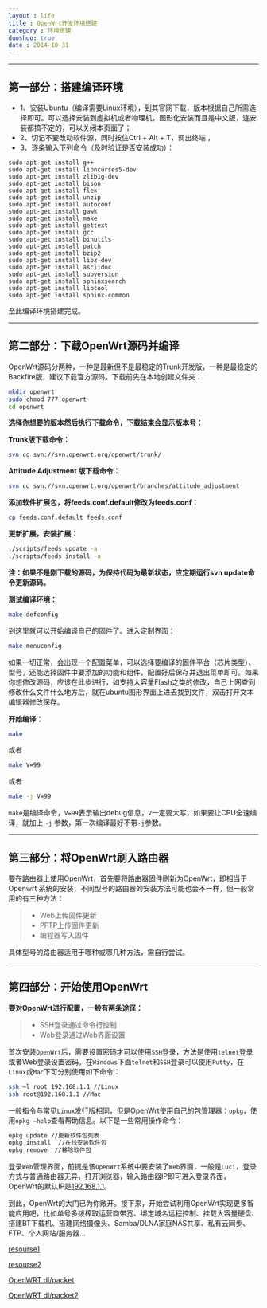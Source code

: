 ```yaml
---
layout : life
title : OpenWrt开发环境搭建
category : 环境搭建
duoshuo: true
date : 2014-10-31
---
```


******

<!-- more -->

## 第一部分：搭建编译环境

* 1、安装Ubuntu（编译需要Linux环境），到其官网下载，版本根据自己所需选择即可。可以选择安装到虚拟机或者物理机，图形化安装而且是中文版，连安装都搞不定的，可以关闭本页面了；
* 2、切记不要改动软件源，同时按住Ctrl + Alt + T，调出终端；
* 3、逐条输入下列命令（及时验证是否安装成功）：

```shell
sudo apt-get install g++
sudo apt-get install libncurses5-dev
sudo apt-get install zlib1g-dev
sudo apt-get install bison
sudo apt-get install flex
sudo apt-get install unzip
sudo apt-get install autoconf
sudo apt-get install gawk
sudo apt-get install make
sudo apt-get install gettext
sudo apt-get install gcc
sudo apt-get install binutils
sudo apt-get install patch
sudo apt-get install bzip2
sudo apt-get install libz-dev
sudo apt-get install asciidoc
sudo apt-get install subversion
sudo apt-get install sphinxsearch
sudo apt-get install libtool
sudo apt-get install sphinx-common
```
至此编译环境搭建完成。

********************************************

## 第二部分：下载OpenWrt源码并编译

 OpenWrt源码分两种，一种是最新但不是最稳定的Trunk开发版，一种是最稳定的Backfire版，建议下载官方源码。下载前先在本地创建文件夹：
 
```sh
mkdir openwrt
sudo chmod 777 openwrt
cd openwrt
```

**选择你想要的版本然后执行下载命令，下载结束会显示版本号：**

**Trunk版下载命令：**

```sh
svn co svn://svn.openwrt.org/openwrt/trunk/
```

**Attitude Adjustment 版下载命令：**

```sh
svn co svn://svn.openwrt.org/openwrt/branches/attitude_adjustment
```

**添加软件扩展包，将feeds.conf.default修改为feeds.conf：**

```sh
cp feeds.conf.default feeds.conf
```

**更新扩展，安装扩展：**

```sh
./scripts/feeds update -a
./scripts/feeds install -a
```

**注：如果不是刚下载的源码，为保持代码为最新状态，应定期运行svn update命令更新源码。**

**测试编译环境：**

```sh
make defconfig
```

到这里就可以开始编译自己的固件了。进入定制界面：

```sh
make menuconfig
```

如果一切正常，会出现一个配置菜单，可以选择要编译的固件平台（芯片类型）、型号，还能选择固件中要添加的功能和组件，配置好后保存并退出菜单即可。如果你想修改源码，应该在此步进行，如支持大容量Flash之类的修改，自己上网查到修改什么文件什么地方后，就在ubuntu图形界面上进去找到文件，双击打开文本编辑器修改保存。

**开始编译：**

```sh
make
```

或者

```sh
make V=99
```

或者

```sh
make -j V=99
```

`make`是编译命令，`V=99`表示输出debug信息，`V`一定要大写，如果要让CPU全速编译，就加上 `-j` 参数，第一次编译最好不带`-j`参数。

********************************************************

## 第三部分：将OpenWrt刷入路由器

要在路由器上使用OpenWrt，首先要将路由器固件刷新为OpenWrt，即相当于Openwrt 系统的安装，不同型号的路由器的安装方法可能也会不一样，但一般常用的有三种方法：


> * Web上传固件更新
> * PFTP上传固件更新
> * 编程器写入固件

具体型号的路由器适用于哪种或哪几种方法，需自行尝试。

***********************************************

## 第四部分：开始使用OpenWrt 

**要对OpenWrt进行配置，一般有两条途径：**

>* SSH登录通过命令行控制
>* Web登录通过Web界面设置

首次安装`OpenWrt`后，需要设置密码才可以使用`SSH`登录，方法是使用`telnet`登录或者Web登录设置密码。在`Windows`下面`telnet`和`SSH`登录可以使用`Putty`，在`Linux`或`Mac`下可分别使用如下命令：

```sh
ssh –l root 192.168.1.1 //Linux
ssh root@192.168.1.1 //Mac
```

一般指令与常见`Linux`发行版相同，但是OpenWrt使用自己的包管理器：`opkg`，使用`opkg –help`查看帮助信息。以下是一些常用操作命令：

```sh
opkg update //更新软件包列表
opkg install  //在线安装软件包
opkg remove  //移除软件包
```

登录`Web`管理界面，前提是该`OpenWrt`系统中要安装了`Web`界面，一般是`Luci`，登录方式与普通路由器无异，打开浏览器，输入路由器IP即可进入登录界面，OpenWrt的默认IP是[192.168.1.1][1]。

到此，OpenWrt的大门已为你敞开。接下来，开始尝试利用OpenWrt实现更多智能应用吧，比如单号多拨榨取运营商带宽、绑定域名远程控制、挂载大容量硬盘、搭建BT下载机、搭建网络摄像头、Samba/DLNA家庭NAS共享、私有云同步、FTP、个人网站/服务器…

[resourse1][2]

[resourse2][3]

[OpenWRT dl/packet][4]

[OpenWRT dl/packet2][5]

[1]:http://192.168.1.1
[2]:http://upsangel.com/category/openwrt/
[3]:http://blog.csdn.net/linuxheik/article/details/8612234
[4]:http://143.129.80.193/openwrt/dl/
[5]:http://220.110.201.21/openwrt/nightly/sources/